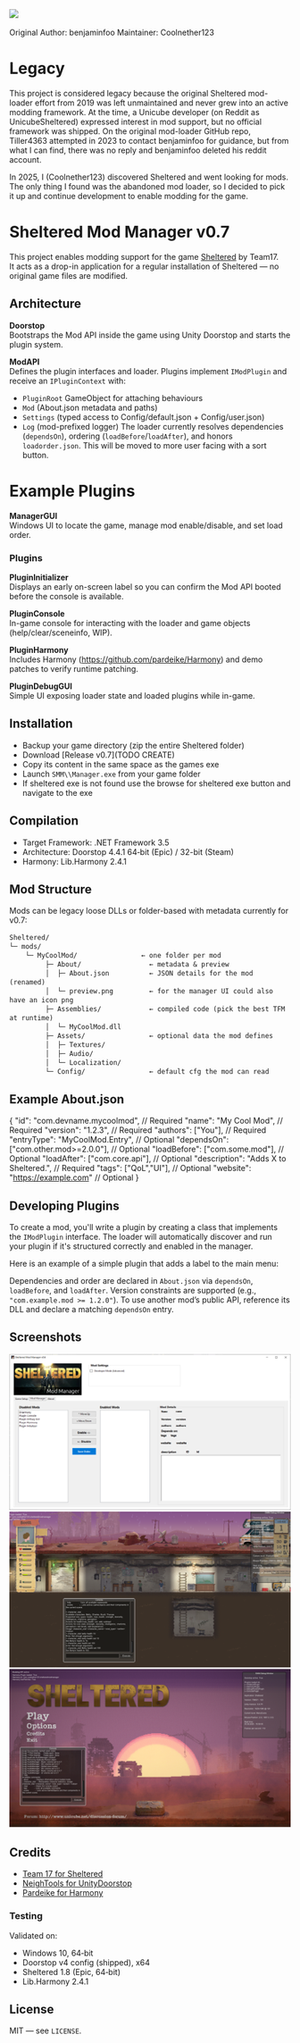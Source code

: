 <img src="/documentation/logo.png">

Original Author: benjaminfoo
Maintainer: Coolnether123

# Legacy
This project is considered legacy because the original Sheltered mod-loader effort from 2019 was left unmaintained and never grew into an active modding framework. At the time, a Unicube developer (on Reddit as UnicubeSheltered) expressed interest in mod support, but no official framework was shipped. On the original mod-loader GitHub repo, Tiller4363 attempted in 2023 to contact benjaminfoo for guidance, but from what I can find, there was no reply and benjaminfoo deleted his reddit account.

In 2025, I (Coolnether123) discovered Sheltered and went looking for mods. The only thing I found was the abandoned mod loader, so I decided to pick it up and continue development to enable modding for the game.


# Sheltered Mod Manager v0.7

This project enables modding support for the game [Sheltered](https://store.steampowered.com/app/356040/Sheltered/) by Team17.\
It acts as a drop-in application for a regular installation of Sheltered — no original game files are modified.

## Architecture
**Doorstop**\
Bootstraps the Mod API inside the game using Unity Doorstop and starts the plugin system.

**ModAPI**\
Defines the plugin interfaces and loader. Plugins implement `IModPlugin` and receive an `IPluginContext` with:
- `PluginRoot` GameObject for attaching behaviours
- `Mod` (About.json metadata and paths)
- `Settings` (typed access to Config/default.json + Config/user.json)
- `Log` (mod-prefixed logger)
The loader currently resolves dependencies (`dependsOn`), ordering (`loadBefore`/`loadAfter`), and honors `loadorder.json`. This will be moved to more user facing with a sort button.

# Example Plugins

**ManagerGUI**\
Windows UI to locate the game, manage mod enable/disable, and set load order.

### Plugins
**PluginInitializer**\
Displays an early on-screen label so you can confirm the Mod API booted before the console is available.

**PluginConsole**\
In-game console for interacting with the loader and game objects (help/clear/sceneinfo, WIP).

**PluginHarmony**\
Includes Harmony (https://github.com/pardeike/Harmony) and demo patches to verify runtime patching.

**PluginDebugGUI**\
Simple UI exposing loader state and loaded plugins while in-game.

## Installation
- Backup your game directory (zip the entire Sheltered folder)
- Download [Release v0.7](TODO CREATE)  
- Copy its content in the same space as the games exe
- Launch `SMM\\Manager.exe` from your game folder
- If sheltered exe is not found use the browse for sheltered exe button and navigate to the exe

## Compilation
- Target Framework: .NET Framework 3.5
- Architecture: Doorstop 4.4.1 64‑bit (Epic) / 32-bit (Steam)
- Harmony: Lib.Harmony 2.4.1

## Mod Structure
Mods can be legacy loose DLLs or folder-based with metadata currently for v0.7:

```
Sheltered/
└─ mods/
    └─ MyCoolMod/                ← one folder per mod
         ├─ About/                 ← metadata & preview
         │  ├─ About.json          ← JSON details for the mod (renamed)
         │  └─ preview.png         ← for the manager UI could also have an icon png
         ├─ Assemblies/            ← compiled code (pick the best TFM at runtime)
         │  └─ MyCoolMod.dll
         ├─ Assets/                ← optional data the mod defines
         │  ├─ Textures/
         │  ├─ Audio/
         │  └─ Localization/
         └─ Config/                ← default cfg the mod can read 
```

Example About.json
------------------
{
  "id": "com.devname.mycoolmod",        // Required
  "name": "My Cool Mod",                 // Required
  "version": "1.2.3",                    // Required
  "authors": ["You"],                     // Required
  "entryType": "MyCoolMod.Entry",         // Optional
  "dependsOn": ["com.other.mod>=2.0.0"],  // Optional
  "loadBefore": ["com.some.mod"],         // Optional
  "loadAfter": ["com.core.api"],          // Optional
  "description": "Adds X to Sheltered.",  // Required
  "tags": ["QoL","UI"],                  // Optional
  "website": "https://example.com"        // Optional
}

## Developing Plugins

To create a mod, you'll write a plugin by creating a class that implements the `IModPlugin` interface. The loader will automatically discover and run your plugin if it's structured correctly and enabled in the manager.

Here is an example of a simple plugin that adds a label to the main menu:



Dependencies and order are declared in `About.json` via `dependsOn`, `loadBefore`, and `loadAfter`. Version constraints are supported (e.g., `"com.example.mod >= 1.2.0"`). To use another mod’s public API, reference its DLL and declare a matching `dependsOn` entry. 

## Screenshots
<img src="/documentation/manager_gui.png">

<img src="/documentation/ingame.png">

<img src="/documentation/ingame_2.png">

## Credits
- [Team 17 for Sheltered](https://store.steampowered.com/app/356040/Sheltered/)
- [NeighTools for UnityDoorstop](https://github.com/NeighTools/UnityDoorstop)
- [Pardeike for Harmony](https://github.com/pardeike/Harmony)

### Testing
Validated on:
- Windows 10, 64‑bit
- Doorstop v4 config (shipped), x64
- Sheltered 1.8 (Epic, 64‑bit)
- Lib.Harmony 2.4.1

## License
MIT — see `LICENSE`.
